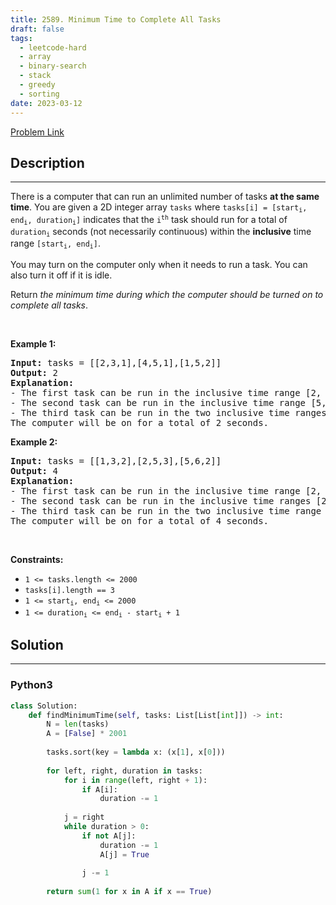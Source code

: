 ```yaml
---
title: 2589. Minimum Time to Complete All Tasks
draft: false
tags: 
  - leetcode-hard
  - array
  - binary-search
  - stack
  - greedy
  - sorting
date: 2023-03-12
---
```


[Problem Link](https://leetcode.com/problems/minimum-time-to-complete-all-tasks/)

## Description

---
<p>There is a computer that can run an unlimited number of tasks <strong>at the same time</strong>. You are given a 2D integer array <code>tasks</code> where <code>tasks[i] = [start<sub>i</sub>, end<sub>i</sub>, duration<sub>i</sub>]</code> indicates that the <code>i<sup>th</sup></code> task should run for a total of <code>duration<sub>i</sub></code> seconds (not necessarily continuous) within the <strong>inclusive</strong> time range <code>[start<sub>i</sub>, end<sub>i</sub>]</code>.</p>

<p>You may turn on the computer only when it needs to run a task. You can also turn it off if it is idle.</p>

<p>Return <em>the minimum time during which the computer should be turned on to complete all tasks</em>.</p>

<p>&nbsp;</p>
<p><strong class="example">Example 1:</strong></p>

<pre>
<strong>Input:</strong> tasks = [[2,3,1],[4,5,1],[1,5,2]]
<strong>Output:</strong> 2
<strong>Explanation:</strong> 
- The first task can be run in the inclusive time range [2, 2].
- The second task can be run in the inclusive time range [5, 5].
- The third task can be run in the two inclusive time ranges [2, 2] and [5, 5].
The computer will be on for a total of 2 seconds.
</pre>

<p><strong class="example">Example 2:</strong></p>

<pre>
<strong>Input:</strong> tasks = [[1,3,2],[2,5,3],[5,6,2]]
<strong>Output:</strong> 4
<strong>Explanation:</strong> 
- The first task can be run in the inclusive time range [2, 3].
- The second task can be run in the inclusive time ranges [2, 3] and [5, 5].
- The third task can be run in the two inclusive time range [5, 6].
The computer will be on for a total of 4 seconds.
</pre>

<p>&nbsp;</p>
<p><strong>Constraints:</strong></p>

<ul>
	<li><code>1 &lt;= tasks.length &lt;= 2000</code></li>
	<li><code>tasks[i].length == 3</code></li>
	<li><code>1 &lt;= start<sub>i</sub>, end<sub>i</sub> &lt;= 2000</code></li>
	<li><code>1 &lt;= duration<sub>i</sub> &lt;= end<sub>i</sub> - start<sub>i</sub> + 1 </code></li>
</ul>


## Solution

---
### Python3
``` py title='minimum-time-to-complete-all-tasks'
class Solution:
    def findMinimumTime(self, tasks: List[List[int]]) -> int:
        N = len(tasks)
        A = [False] * 2001
        
        tasks.sort(key = lambda x: (x[1], x[0]))
        
        for left, right, duration in tasks:
            for i in range(left, right + 1):
                if A[i]:
                    duration -= 1
            
            j = right
            while duration > 0:
                if not A[j]:
                    duration -= 1
                    A[j] = True
                
                j -= 1
            
        return sum(1 for x in A if x == True)
        
        
```

